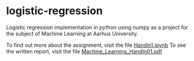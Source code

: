 # logistic-regression
Logistic regression implementation in python using numpy as a project for the subject of Machine Learning at Aarhus University.

To find out more about the assignment, visit the file [Handin1.ipynb](https://github.com/adik6555/logistic-regression/blob/master/HandIn1.ipynb)
To see the written report, visit the file [Machine_Learning_HandIn01.pdf](https://github.com/adik6555/logistic-regression/blob/master/Machine_Learning_HandIn01.pdf)

